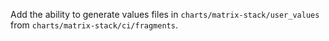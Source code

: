Add the ability to generate values files in `charts/matrix-stack/user_values` from `charts/matrix-stack/ci/fragments`.
